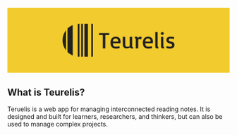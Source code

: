 [![Teurelis](./assets/banner.png)](https://teurelis.com/)

## What is Teurelis?

Teruelis is a web app for managing interconnected reading notes. It is designed and built for learners, researchers, and thinkers, but can also be used to manage complex projects.
